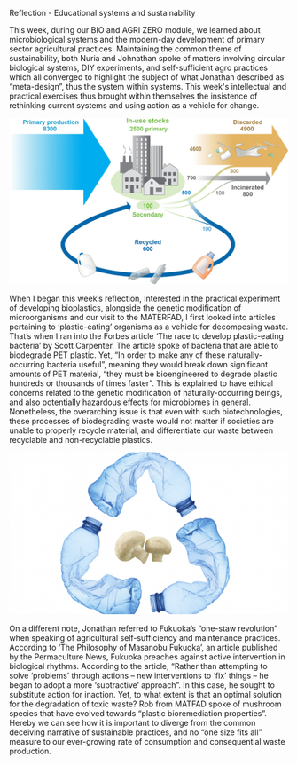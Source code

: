

Reflection - Educational systems and sustainability

This week, during our BIO and AGRI ZERO module, we learned about microbiological systems and the modern-day development of primary sector agricultural practices. Maintaining the common theme of sustainability, both Nuria and Johnathan spoke of matters involving circular biological systems, DIY experiments, and self-sufficient agro practices which all converged to highlight the subject of what Jonathan described as “meta-design”, thus the system within systems. This week's intellectual and practical exercises thus brought within themselves the insistence of rethinking current systems and using action as a vehicle for change.

[![Forbes URL](../images/ImagePlastic.jpeg)](https://www.forbes.com/sites/scottcarpenter/2021/03/10/the-race-to-develop-plastic-eating-bacteria/?sh=329179de7406)

When I began this week’s reflection, Interested in the practical experiment of developing bioplastics, alongside the genetic modification of microorganisms and our visit to the MATERFAD, I first looked into articles pertaining to ‘plastic-eating’ organisms as a vehicle for decomposing waste. That’s when I ran into the Forbes article ‘The race to develop plastic-eating bacteria’ by Scott Carpenter. The article spoke of bacteria that are able to biodegrade PET plastic. Yet, “In order to make any of these naturally-occurring bacteria useful”, meaning they would break down significant amounts of PET material, “they must be bioengineered to degrade plastic hundreds or thousands of times faster”. This is explained to have ethical concerns related to the genetic modification of naturally-occurring beings, and also potentially hazardous effects for microbiomes in general. Nonetheless, the overarching issue is that even with such biotechnologies, these processes of biodegrading waste would not matter if societies are unable to properly recycle material, and differentiate our waste between recyclable and non-recyclable plastics.

[![Forbes URL](../images/PlasticShroom.png)](https://www.colorado.edu/ecenter/2021/11/04/plastic-eating-mushrooms#:~:text=Researchers%20have%20now%20found%20that,an%20at%2Dhome%20recycling%20system.)


On a different note, Jonathan referred to Fukuoka’s “one-staw revolution” when speaking of agricultural self-sufficiency and maintenance practices. According to ‘The Philosophy of Masanobu Fukuoka’, an article published by the Permaculture News, Fukuoka preaches against active intervention in biological rhythms. According to the article, “Rather than attempting to solve ‘problems’ through actions – new interventions to ‘fix’ things – he began to adopt a more ‘subtractive’ approach”. In this case, he sought to substitute action for inaction. Yet, to what extent is that an optimal solution for the degradation of toxic waste? Rob from MATFAD spoke of mushroom species that have evolved towards “plastic bioremediation properties”. Hereby we can see how it is important to diverge from the common deceiving narrative of sustainable practices, and no “one size fits all” measure to our ever-growing rate of consumption and consequential waste production.

